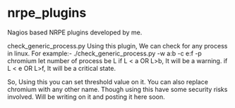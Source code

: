 # nrpe_plugins
Nagios based NRPE plugins developed by me.


check_generic_process.py
Using this plugin, We can check for any process in linux. 
For example:- 
./check_generic_process.py -w a:b -c e:f -p chromium
let number of process be L
if L < a OR L>b, It will be a warning.
if L < e OR L>f, It will be a critical state.

So, Using this you can set threshold value on it. You can also replace chromium with any other name. Though using this have some security risks involved. Will be writing on it and posting it here soon.
